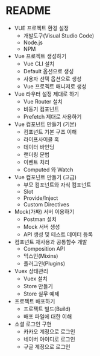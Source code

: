 # README

* VUE 프로젝트 환경 설정
  * 개발도구(Visual Studio Code)
  * Node.js
  * NPM
* Vue 프로젝트 생성하기
  * Vue CLI 설치
  * Default 옵션으로 생성
  * 사용자 선택 옵션으로 생성
  * Vue 프로젝트 매니저로 생성
* Vue 라우터 설정 제대로 하기
  * Vue Router 설치
  * 비동기 컴포넌트
  * Prefetch 제대로 사용하기
* Vue 컴포넌트 만들기 (기본)
  * 컴포넌트 기본 구조 이해
  * 라이프사이클 훅
  * 데이터 바인딩
  * 랜더링 문법
  * 이벤트 처리
  * Computed 와 Watch
* Vue 컴포넌트 만들기 (고급)
  * 부모 컴포넌트와 자식 컴포넌트
  * Slot
  * Provide/Inject
  * Custom Directives
* Mock(가짜) 서버 이용하기
  * Postman 설치
  * Mock 서버 생성
  * API 생성 및 테스트 데이터 등록
* 컴포넌트 재사용과 공통함수 개발
  * Composition API
  * 믹스인(Mixins)
  * 플러그인(Plugins)
* Vuex 상태관리
  * Vuex 설치
  * Store 만들기
  * Store 실무 예제
* 프로젝트 배포하기
  * 프로젝트 빌드(Build)
  * 배포 파일에 대한 이해
* 소셜 로그인 구현
  * 카카오 계정으로 로그인
  * 네이버 아이디로 로그인
  * 구글 계정으로 로그인